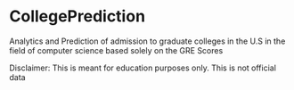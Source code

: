 # CollegePrediction
Analytics and Prediction of admission to graduate colleges in the U.S in the field of computer science based solely on the GRE Scores

Disclaimer: This is meant for education purposes only. This is not official data
